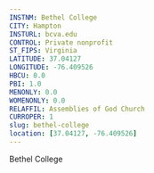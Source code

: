 ```yaml
---
INSTNM: Bethel College
CITY: Hampton
INSTURL: bcva.edu
CONTROL: Private nonprofit
ST_FIPS: Virginia
LATITUDE: 37.04127
LONGITUDE: -76.409526
HBCU: 0.0
PBI: 1.0
MENONLY: 0.0
WOMENONLY: 0.0
RELAFFIL: Assemblies of God Church
CURROPER: 1
slug: bethel-college
location: [37.04127, -76.409526]
---
```

Bethel College